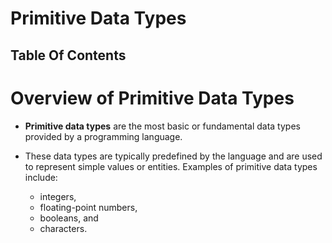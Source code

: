 # Primitive Data Types

## Table Of Contents


# Overview of Primitive Data Types
* __Primitive data types__ are the most basic or fundamental data types provided by a programming language. 
  
* These data types are typically predefined by the language and are used to represent simple values or entities. Examples of primitive data types include:
  * integers, 
  * floating-point numbers, 
  * booleans, and 
  * characters.